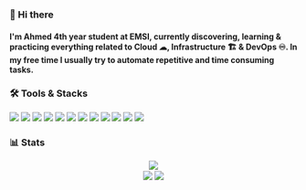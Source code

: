 ###  👋 Hi there

#### I'm Ahmed 4th year student at EMSI, currently discovering, learning & practicing everything related to Cloud ☁, Infrastructure 🏗 & DevOps ♾. In my free time I usually try to automate repetitive and time consuming tasks.

### 🛠 Tools & Stacks
<img src="https://img.icons8.com/fluency/30/null/azure-1.png"/> <img src="https://img.icons8.com/external-tal-revivo-color-tal-revivo/30/null/external-digital-ocean-a-cloud-infrastructure-with-data-centers-worldwide-logo-color-tal-revivo.png"/> <img src="https://img.icons8.com/color/30/null/git.png"/> <img src="https://img.icons8.com/color/30/null/linux--v1.png"/> 
<img src="https://img.icons8.com/fluency/30/null/docker.png"/> 
<img src="https://img.icons8.com/color/30/null/terraform.png"/> 
<img src="https://img.icons8.com/fluency/30/null/c-sharp-logo.png"/> 
<img src="https://img.icons8.com/fluency/30/null/node-js.png"/> 
<img src="https://img.icons8.com/color/30/null/typescript.png"/> 
<img src="https://img.icons8.com/color/30/null/java-coffee-cup-logo--v1.png"/> 
<img src="https://img.icons8.com/color/30/null/python--v1.png"/> 
<img src="https://img.icons8.com/officel/30/null/react.png"/> 
### 📊 Stats
<div align="center">
<div>
<img align="center" src="https://github-readme-stats.vercel.app/api?username=xenedium&show_icons=true&theme=onedark" />
</div>

  <div>
<img align="center" src="http://github-profile-summary-cards.vercel.app/api/cards/repos-per-language?username=xenedium&theme=onedark" />
<img align="center" src="http://github-profile-summary-cards.vercel.app/api/cards/most-commit-language?username=xenedium&theme=onedark" />
  </div>
  </div>
